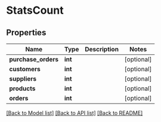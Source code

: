 # StatsCount

## Properties
Name | Type | Description | Notes
------------ | ------------- | ------------- | -------------
**purchase_orders** | **int** |  | [optional] 
**customers** | **int** |  | [optional] 
**suppliers** | **int** |  | [optional] 
**products** | **int** |  | [optional] 
**orders** | **int** |  | [optional] 

[[Back to Model list]](../README.md#documentation-for-models) [[Back to API list]](../README.md#documentation-for-api-endpoints) [[Back to README]](../README.md)


